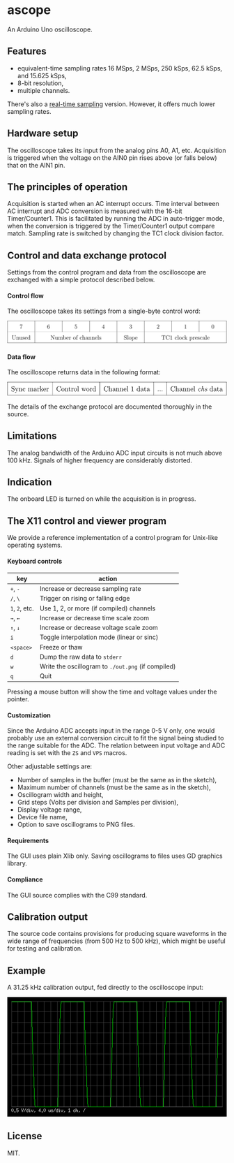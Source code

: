 # ascope
An Arduino Uno oscilloscope.

## Features
* equivalent-time sampling rates 16 MSps, 2 MSps, 250 kSps, 62.5 kSps, and 15.625 kSps,
* 8-bit resolution,
* multiple channels.

There's also a [real-time sampling](../../tree/realtime) version.
However, it offers much lower sampling rates.

## Hardware setup
The oscilloscope takes its input from the analog pins A0, A1, etc.
Acquisition is triggered when the voltage on the AIN0 pin rises above (or
falls below) that on the AIN1 pin.

## The principles of operation
Acquisition is started when an AC interrupt occurs. Time interval between
AC interrupt and ADC conversion is measured with the 16-bit
Timer/Counter1. This is facilitated by running the ADC in auto-trigger
mode, when the conversion is triggered by the Timer/Counter1 output
compare match. Sampling rate is switched by changing the TC1 clock
division factor.

## Control and data exchange protocol
Settings from the control program and data from the oscilloscope are
exchanged with a simple protocol described below.

#### Control flow
The oscilloscope takes its settings from a single-byte control word:

![](docs/cw.svg)

#### Data flow
The oscilloscope returns data in the following format:

![](docs/data.svg)

The details of the exchange protocol are documented thoroughly in the
source.

## Limitations
The analog bandwidth of the Arduino ADC input circuits is not much above
100 kHz. Signals of higher frequency are considerably distorted.

## Indication
The onboard LED is turned on while the acquisition is in progress.

## The X11 control and viewer program
We provide a reference implementation of a control program for Unix-like
operating systems.

#### Keyboard controls
key            | action
---------------|-------
`+`, `-`       | Increase or decrease sampling rate
`/`, `\`       | Trigger on rising or falling edge
`1`, `2`, etc. | Use 1, 2, or more (if compiled) channels
`→`, `←`       | Increase or decrease time scale zoom
`↑`, `↓`       | Increase or decrease voltage scale zoom
`i`            | Toggle interpolation mode (linear or sinc)
`<space>`      | Freeze or thaw
`d`            | Dump the raw data to `stderr`
`w`            | Write the oscillogram to `./out.png` (if compiled)
`q`            | Quit

Pressing a mouse button will show the time and voltage values under the
pointer.

#### Customization
Since the Arduino ADC accepts input in the range 0-5 V only, one would
probably use an external conversion circuit to fit the signal being
studied to the range suitable for the ADC. The relation between input
voltage and ADC reading is set with the `ZS` and `VPS` macros.

Other adjustable settings are:
* Number of samples in the buffer (must be the same as in the sketch),
* Maximum number of channels (must be the same as in the sketch),
* Oscillogram width and height,
* Grid steps (Volts per division and Samples per division),
* Display voltage range,
* Device file name,
* Option to save oscillograms to PNG files.

#### Requirements
The GUI uses plain Xlib only. Saving oscillograms to files uses GD
graphics library.

#### Compliance
The GUI source complies with the C99 standard.

## Calibration output
The source code contains provisions for producing square waveforms in
the wide range of frequencies (from 500 Hz to 500 kHz), which might be
useful for testing and calibration.

## Example
A 31.25 kHz calibration output, fed directly to the oscilloscope input:

![](docs/out.png)

## License
MIT.
